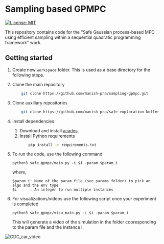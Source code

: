# Sampling based GPMPC

[![License: MIT](https://img.shields.io/badge/License-MIT-yellow.svg)](https://opensource.org/licenses/MIT)

This repository contains code for the "Safe Gaussian process-based MPC using efficient sampling within a sequential quadratic programming framework" work.

## Getting started

1. Create new `workspace` folder. This is used as a base directory for the following steps.
2. Clone the main repository
    ```bash
        git clone https://github.com/manish-pra/sampling-gpmpc.git
    ```
3. Clone auxiliary repositories
    ```bash
        git clone https://github.com/manish-pra/safe-exploration-koller.git
    ```
3. Install dependencies
    1. Download and install [acados](https://docs.acados.org/installation/).
    2. Install Python requirements
        ```bash
            pip install -r requirements.txt
        ```


1. To run the code, use the following command

    ```
    python3 safe_gpmpc/main.py -i $i -param $param_i
    ```
    where,
    ```
    $param_i: Name of the param file (see params folder) to pick an algo and the env type 
    $i      : An integer to run multiple instances
    ```

1. For visualizations/videos use the following script once your experiment is completed

    ```
    python3 safe_gpmpc/visu_main.py -i $i -param $param_i
    ```
    This will generate a video of the simulation in the folder cooresponding to the param file and the instance i.
<!-- 1. To run the code, use the following command

    ```
    python3 safe_gpmpc/main.py -i $i -env $env_i -param $param_i
    ```
    where,

    ```
    $param_i: Name of the param file (see params folder) to pick an algo and the env type 
    $env_i  : An integer to pick an instance of the environment
    $i      : An integer to run multiple instances
    ```

    E.g., the following command runs SageMPC on the cluttered environment with env_0 and i=2 instance

    ``` 
    python3 safe_gpmpc/main.py -i 2 -env 0 -param "params_cluttered_car"
    ``` -->

<!-- 1. For visualizations/videos use the following script once your experiment is completed

    ```
    python3 safe_gpmpc/video.py
    ``` -->


![CDC_car_video](https://github.com/user-attachments/assets/de8b05e0-bf04-4bf4-9dbc-d51210cc9bec)



    
